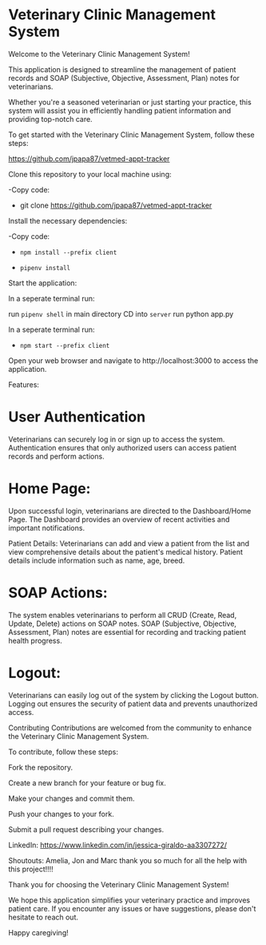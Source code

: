 
# Veterinary Clinic Management System

Welcome to the Veterinary Clinic Management System! 

This application is designed to streamline the management of patient records and SOAP (Subjective, Objective, Assessment, Plan) notes for veterinarians. 

Whether you're a seasoned veterinarian or just starting your practice, this system will assist you in efficiently handling patient information and providing top-notch care.

To get started with the Veterinary Clinic Management System, follow these steps:

https://github.com/jpapa87/vetmed-appt-tracker

Clone this repository to your local machine using:

-Copy code:
   - git clone https://github.com/jpapa87/vetmed-appt-tracker


Install the necessary dependencies:

-Copy code:

   -  ``npm install --prefix client``

   - ``pipenv install``


Start the application:

In a seperate terminal run:

run `` pipenv shell `` in main directory
CD into ``server``
run python app.py

In a seperate terminal run:

   -  ``npm start --prefix client``

Open your web browser and navigate to http://localhost:3000 to access the application.


Features:

# User Authentication
Veterinarians can securely log in or sign up to access the system.
Authentication ensures that only authorized users can access patient records and perform actions.

# Home Page:
Upon successful login, veterinarians are directed to the Dashboard/Home Page.
The Dashboard provides an overview of recent activities and important notifications.

Patient Details:
Veterinarians can add and view a patient from the list and view comprehensive details about the patient's medical history.
Patient details include information such as name, age, breed.

# SOAP Actions:
The system enables veterinarians to perform all CRUD (Create, Read, Update, Delete) actions on SOAP notes.
SOAP (Subjective, Objective, Assessment, Plan) notes are essential for recording and tracking patient health progress.

# Logout:
Veterinarians can easily log out of the system by clicking the Logout button.
Logging out ensures the security of patient data and prevents unauthorized access.

Contributing
Contributions are welcomed from the community to enhance the Veterinary Clinic Management System. 

To contribute, follow these steps:

Fork the repository.

Create a new branch for your feature or bug fix.

Make your changes and commit them.

Push your changes to your fork.

Submit a pull request describing your changes.


LinkedIn: https://www.linkedin.com/in/jessica-giraldo-aa3307272/


Shoutouts: Amelia, Jon and Marc thank you so much for all the help with this project!!!!


Thank you for choosing the Veterinary Clinic Management System!

We hope this application simplifies your veterinary practice and improves patient care. 
If you encounter any issues or have suggestions, please don't hesitate to reach out.

Happy caregiving!
